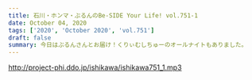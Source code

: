 ```yaml
---
title: 石川・ホンマ・ぶるんのBe-SIDE Your Life! vol.751-1
date: October 04, 2020
tags: ['2020', 'October 2020', 'vol.751']
draft: false
summary: 今日はぶるんさんとお届け！くりぃむしちゅーのオールナイトもありました。
---
```


http://project-phi.ddo.jp/ishikawa/ishikawa751_1.mp3
